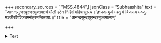 +++
secondary_sources = [ "MSS_4844",]
jsonClass = "Subhaashita"
text = "आनन्दसुन्दरपुरन्दरमुक्तमाल्यं मौलौ हठेन निहितं महिषासुरस्य।  \nपादाम्बुजं भवतु मे विजयाय मञ्जु- मञ्जीरशिञ्जितमनोहरमम्बिकायाः॥"
title = "आनन्दसुन्दरपुरन्दरमुक्तमाल्यम्"

+++

<details><summary>Text</summary>

आनन्दसुन्दरपुरन्दरमुक्तमाल्यं मौलौ हठेन निहितं महिषासुरस्य।  
पादाम्बुजं भवतु मे विजयाय मञ्जु- मञ्जीरशिञ्जितमनोहरमम्बिकायाः॥
</details>
